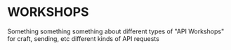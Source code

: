 # WORKSHOPS

Something something something about different types of "API Workshops" for craft, sending, etc different kinds of API requests